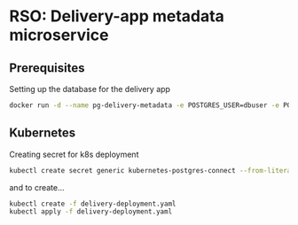# RSO: Delivery-app metadata microservice

## Prerequisites
Setting up the database for the delivery app
```bash
docker run -d --name pg-delivery-metadata -e POSTGRES_USER=dbuser -e POSTGRES_PASSWORD=postgres -e POSTGRES_DB=delivery-metadata -p 5432:5432 postgres:13
```

## Kubernetes
Creating secret for k8s deployment
```bash
kubectl create secret generic kubernetes-postgres-connect --from-literal=password=qs028jXBmAk-qaal_JcsJ4pyuhfYpua5
```

and to create...
```bash
kubectl create -f delivery-deployment.yaml 
kubectl apply -f delivery-deployment.yaml 
```